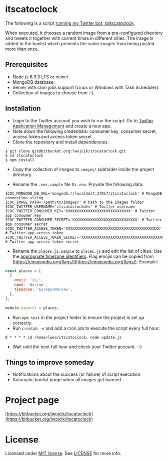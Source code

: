 # itscatoclock

The following is a script [running my Twitter bot, @itscatoclock](https://twitter.com/itscatoclock).

When executed, it chooses a random image from a pre-configured directory and tweets it together with current times in different cities. The image is added to the banlist which prevents the same images from being posted more than once.

## Prerequisites

* Node.js 8.9.3 LTS or newer.
* MongoDB database.
* Server with cron jobs support (Linux or Windows with Task Scheduler).
* Collection of images to choose from :-)

## Installation

* Login to the Twitter account you wish to run the script. Go to [Twitter Application Management](https://apps.twitter.com/) and create a new app.
* Note down the following credentials: consumer key, consumer secret, access token and access token secret.
* Clone the repository and install dependencies.

```
$ git clone git@bitbucket.org:lwojcik/itscatoclock.git
$ cd itscatoclock
$ npm install
```

* Copy the collection of images to `images/` subfolder inside the project directory.

* Rename the `.env.sample` file to `.env`. Provide the following data:
```
ICOC_MONGODB_DB_URL='mongodb://localhost:27017/itscatoclock' # MongoDB connection string
ICOC_IMAGE_PATH='/path/to/images/' # Path to the images folder
ICOC_TWITTER_USERNAME='itscatoclockdev' # Twitter username
ICOC_TWITTER_CONSUMER_KEY='XXXXXXXXXXXXXXXXXXXXXXXXXXXXX' # Twitter app consumer key
ICOC_TWITTER_CONSUMER_SECRET='XXXXXXXXXXXXXXXXXXXXXXXXXXXXX' # Twitter app consumer secret
ICOC_TWITTER_ACCESS_TOKEN='XXXXXXXXXXXXXXXXXXXXXXXXXXXXXXXXXXXXXXXXXX' # Twitter app access token
ICOC_TWITTER_ACCESS_TOKEN_SECRET='XXXXXXXXXXXXXXXXXXXXXXXXXXXXXXXXXXXXX' # Twitter app access token secret
```

* Rename the `places.js.sample` to `places.js` and edit the list of cities. Use the [appropriate timezone identifiers](https://en.wikipedia.org/wiki/List_of_tz_database_time_zones). Flag emojis can be copied from [https://emojipedia.org/flags/](https://emojipedia.org/flags/). Example:

```javascript
const places = [
  {
    emoji: '🇵🇱',
    name: 'Warsaw',
    timezone: 'Europe/Warsaw',
  },
];

module.exports = places;
```

* Run `npm test` in the project folder to ensure the project is set up correctly.
* Run `crontab -e` and add a cron job to execute the script every full hour:
```
0 * * * * cd /home/lwoo/itscatoclock; node update.js
 ```
* Wait until the next full hour and check your Twitter account. :-)

## Things to improve someday

* Notifications about the success (or failure) of script execution. 
* Automatic banlist purge when all images get banned.


# Project page

[https://bitbucket.org/lwojcik/itscatoclock](https://bitbucket.org/lwojcik/itscatoclock)

# License

Licensed under [MIT license](https://bitbucket.org/lwojcik/itscatoclock/raw/HEAD/LICENSE). See [LICENSE](https://bitbucket.org/lwojcik/itscatoclock/raw/HEAD/LICENSE) for more info.